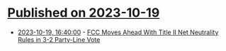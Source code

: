 # [Published on 2023-10-19](index.md)

* [2023-10-19, 16:40:00](https://yro.slashdot.org/story/23/10/19/1619226/fcc-moves-ahead-with-title-ii-net-neutrality-rules-in-3-2-party-line-vote?utm_source=rss1.0mainlinkanon&utm_medium=feed) - [FCC Moves Ahead With Title II Net Neutrality Rules in 3-2 Party-Line Vote](https://yro.slashdot.org/story/23/10/19/1619226/fcc-moves-ahead-with-title-ii-net-neutrality-rules-in-3-2-party-line-vote?utm_source=rss1.0mainlinkanon&utm_medium=feed)
